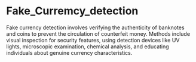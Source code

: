 # Fake_Curremcy_detection
Fake currency detection involves verifying the authenticity of banknotes and coins to prevent the circulation of counterfeit money. Methods include visual inspection for security features, using detection devices like UV lights, microscopic examination, chemical analysis, and educating individuals about genuine currency characteristics. 
